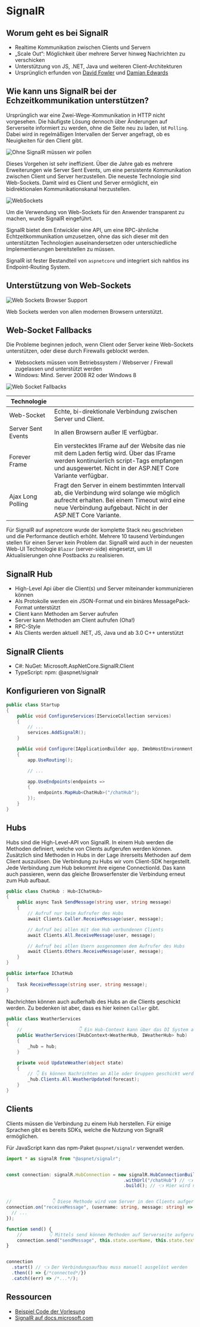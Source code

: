 # SignalR

## Worum geht es bei SignalR

- Realtime Kommunikation zwischen Clients und Servern
- „Scale Out“: Möglichkeit über mehrere Server hinweg Nachrichten zu verschicken
- Unterstützung von JS, .NET, Java und weiteren Client-Architekturen
- Ursprünglich erfunden von [David Fowler](https://github.com/davidfowl) und [Damian Edwards](https://github.com/DamianEdwards)

## Wie kann uns SignalR bei der Echzeitkommunikation unterstützen?

Ursprünglich war eine Zwei-Wege-Kommunikation in HTTP nicht vorgesehen. Die häufigste Lösung dennoch über Änderungen auf Serverseite informiert zu werden, ohne die Seite neu zu laden, ist `Polling`. Dabei wird in regelmäßigen Intervallen der Server angefragt, ob es Neuigkeiten für den Client gibt.

![Ohne SignalR müssen wir pollen](assets/signalr_polling.png)

Dieses Vorgehen ist sehr ineffizient. Über die Jahre gab es mehrere Erweiterungen wie Server Sent Events, um eine persistente Kommunikation zwischen Client und Server herzustellen. Die neueste Technologie sind Web-Sockets. Damit wird es Client und Server ermöglicht, ein bidirektionalen Kommunikationskanal herzustellen.

![WebSockets](assets/signalr_websockets.png)

Um die Verwendung von Web-Sockets für den Anwender transparent zu machen, wurde SignalR eingeführt.

SignalR bietet dem Entwickler eine API, um eine RPC-ähnliche Echtzeitkommunikation umzusetzen, ohne das sich dieser mit den unterstützten Technologien auseinandersetzen oder unterschiedliche Implementierungen bereitstellen zu müssen.

SignalR ist fester Bestandteil von `aspnetcore` und integriert sich nahtlos ins Endpoint-Routing System.

## Unterstützung von Web-Sockets

![Web Sockets Browser Support](assets/websocket_availability.png)

Web Sockets werden von allen modernen Browsern unterstützt.

## Web-Socket Fallbacks

Die Probleme beginnen jedoch, wenn Client oder Server keine Web-Sockets unterstützen, oder diese durch Firewalls geblockt werden.

- Websockets müssen vom Betriebssystem / Webserver / Firewall zugelassen und unterstützt werden
- Windows: Mind. Server 2008 R2 oder Windows 8

![Web Socket Fallbacks](assets/websocket_fallbacks.png)

| Technologie        |                                                                                                                                                                                                          |
| ------------------ | -------------------------------------------------------------------------------------------------------------------------------------------------------------------------------------------------------- |
| Web-Socket         | Echte, bi-direktionale Verbindung zwischen Server und Client.                                                                                                                                            |
| Server Sent Events | In allen Browsern außer IE verfügbar.                                                                                                                                                                    |
| Forever Frame      | Ein verstecktes IFrame auf der Website das nie mit dem Laden fertig wird. Über das IFrame werden kontinuierlich script-Tags empfangen und ausgewertet. Nicht in der ASP.NET Core Variante verfügbar.     |
| Ajax Long Polling  | Fragt den Server in einem bestimmten Intervall ab, die Verbindung wird solange wie möglich aufrecht erhalten. Bei einem Timeout wird eine neue Verbindung aufgebaut. Nicht in der ASP.NET Core Variante. |

Für SignalR auf aspnetcore wurde der komplette Stack neu geschrieben und die Performance deutlich erhöht. Mehrere 10 tausend Verbindungen stellen für einen Server kein Problem dar.
SignalR wird auch in der neuesten Web-UI Technologie `Blazor` (server-side) eingesetzt, um UI Aktualisierungen ohne Postbacks zu realisieren.

## SignalR Hub

- High-Level Api über die Client(s) und Server miteinander kommunizieren können
- Als Protokolle werden ein JSON-Format und ein binäres MessagePack-Format unterstützt
- Client kann Methoden am Server aufrufen
- Server kann Methoden am Client aufrufen (Oha!)
- RPC-Style
- Als Clients werden aktuell .NET, JS, Java und ab 3.0 C++ unterstützt

## SignalR Clients

- C#: NuGet: Microsoft.AspNetCore.SignalR.Client
- TypeScript: npm: @aspnet/signalr

## Konfigurieren von SignalR

```csharp
public class Startup
{
    public void ConfigureServices(IServiceCollection services)
    {
        // ...
        services.AddSignalR();
    }

    public void Configure(IApplicationBuilder app, IWebHostEnvironment env)
    {
        app.UseRouting();

        // ...

        app.UseEndpoints(endpoints =>
        {
            endpoints.MapHub<ChatHub>("/chatHub");
        });
    }
}
```

## Hubs

Hubs sind die High-Level-API von SignalR. In einem Hub werden die Methoden definiert, welche von Clients aufgerufen werden können.
Zusätzlich sind Methoden in Hubs in der Lage ihrerseits Methoden auf dem Client auszulösen.
Die Verbindung zu Hubs wir vom Client-SDK hergestellt. Jede Verbindung zum Hub bekommt ihre eigene ConnectionId. Das kann auch passieren,
wenn das gleiche Browserfenster die Verbindung erneut zum Hub aufbaut.

```csharp
public class ChatHub : Hub<IChatHub>
{
    public async Task SendMessage(string user, string message)
    {
        // Aufruf nur beim Aufrufer des Hubs
        await Clients.Caller.ReceiveMessage(user, message);

        // Aufruf bei allen mit dem Hub verbundenen Clients
        await Clients.All.ReceiveMessage(user, message);

        // Aufruf bei allen Usern ausgenommen dem Aufrufer des Hubs
        await Clients.Others.ReceiveMessage(user, message);
    }
}

public interface IChatHub
{
    Task ReceiveMessage(string user, string message);
}
```

Nachrichten können auch außerhalb des Hubs an die Clients geschickt werden. Zu bedenken ist aber, dass es hier keinen `Caller` gibt.

```csharp
public class WeatherServices
{
    //                     👇 Ein Hub-Context kann über das DI System angefragt werden
    public WeatherServices(IHubContext<WeatherHub, IWeatherHub> hub)
    {
        _hub = hub;
    }

    private void UpdateWeather(object state)
    {
        // 👇 Es können Nachrichten an Alle oder Gruppen geschickt werden
        _hub.Clients.All.WeatherUpdated(forecast);
    }
}
```

## Clients

Clients müssen die Verbindung zu einem Hub herstellen. Für einige Sprachen gibt es bereits SDKs, welche die Nutzung von SignalR ermöglichen.

Für JavaScript kann das npm-Paket `@aspnet/signalr` verwendet werden.

```typescript
import * as signalR from "@aspnet/signalr";


const connection: signalR.HubConnection = new signalR.HubConnectionBuilder() // 👈 Der Builder kümmert sich um die Konfiguration
                                            .withUrl("/chatHub") // 👈 Per Convention ist die Url zu einem Hub [HubName]Hub
                                            .build(); // 👈 Hier wird noch keine Verbindung aufgebaut, nur konfiguriert


//               👇 Diese Methode wird vom Server in den Clients aufgerufen
connection.on("receiveMessage", (username: string, message: string) => {
  // ...
});

function send() {
    //          👇 Mittels send können Methoden auf Serverseite aufgerufen werden, auch mit komplexen Parametern
    connection.send("sendMessage", this.state.userName, this.state.text);
}


connection
  .start() // 👈 Der Verbindungsaufbau muss manuell ausgelöst werden
  .then(() => {/*connected*/})
  .catch((err) => /*...*/);
```

## Ressourcen

- [Beispiel Code der Vorlesung](src)
- [SignalR auf docs.microsoft.com](https://docs.microsoft.com/de-de/aspnet/core/signalr/introduction)
